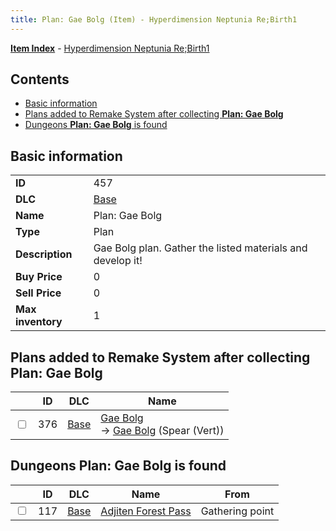 ```yaml
---
title: Plan: Gae Bolg (Item) - Hyperdimension Neptunia Re;Birth1
---
```


[**Item Index**](/neptunia/rb1/item/index.html) - [Hyperdimension Neptunia Re;Birth1](/neptunia/rb1)

## Contents

- [Basic information](#basic-information)
- [Plans added to Remake System after collecting **Plan: Gae Bolg**](#plans-added-to-remake-system-after-collecting-plan-gae-bolg)
- [Dungeons **Plan: Gae Bolg** is found](#dungeons-plan-gae-bolg-is-found)

## Basic information

|   |   |
| -- | -- |
| **ID** | 457 |
| **DLC** | [Base](/neptunia/rb1/dlc/1-base.html) |
| **Name** | Plan: Gae Bolg |
| **Type** | Plan |
| **Description** | Gae Bolg plan. Gather the listed materials and develop it! |
| **Buy Price** | 0 |
| **Sell Price** | 0 |
| **Max inventory** | 1 |


## Plans added to Remake System after collecting **Plan: Gae Bolg**

|    | ID | DLC | Name |
| -- | -- | --- | ---- |
| <input type="checkbox" id="rb1-remake-1-376" class="trackbox" /> | 376 | [Base](/neptunia/rb1/dlc/1-base.html) | [Gae Bolg](/neptunia/rb1/remake/1-376-gae-bolg.html)<br /> → [Gae Bolg](/neptunia/rb1/item/1-2113-gae-bolg.html) (Spear (Vert)) |


## Dungeons **Plan: Gae Bolg** is found

|    | ID | DLC | Name | From |
| -- | -- | --- | ---- | ---- |
| <input type="checkbox" id="rb1-dungeon-1-117" class="trackbox" /> | 117 | [Base](/neptunia/rb1/dlc/1-base.html) | [Adjiten Forest Pass](/neptunia/rb1/dungeon/1-117-adjiten-forest-pass.html) | Gathering point |
